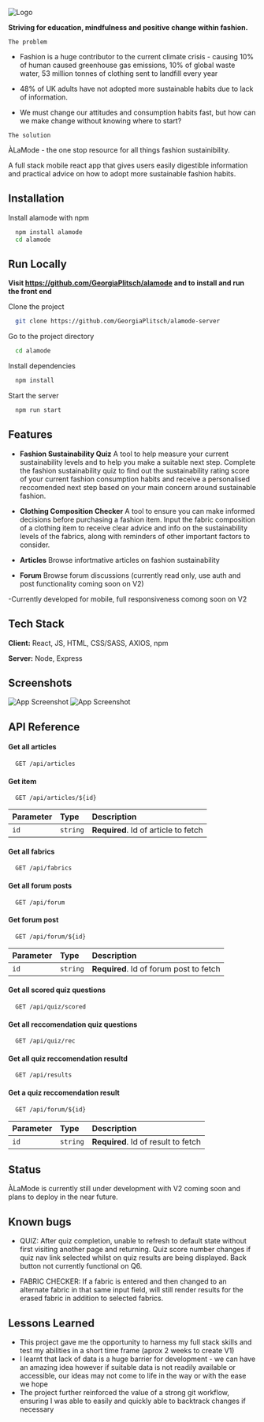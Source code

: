 ![Logo](./images/logo.png)

**Striving for education, mindfulness and positive change within fashion.**

`The problem`

- Fashion is a huge contributor to the current climate crisis - causing 10% of human caused greenhouse gas emissions, 10% of global waste water, 53 million tonnes of clothing sent to landfill every year

- 48% of UK adults have not adopted more sustainable habits due to lack of information.

- We must change our attitudes and consumption habits fast, but how can we make change without knowing where to start?

`The solution`

ÀLaMode - the one stop resource for all things fashion sustainibility.

A full stack mobile react app that gives users easily digestible information and practical advice on how to adopt more sustainable fashion habits.

## Installation

Install alamode with npm

```bash
  npm install alamode
  cd alamode
```

## Run Locally

**Visit https://github.com/GeorgiaPlitsch/alamode and to install and run the front end**

Clone the project

```bash
  git clone https://github.com/GeorgiaPlitsch/alamode-server
```

Go to the project directory

```bash
  cd alamode
```

Install dependencies

```bash
  npm install
```

Start the server

```bash
  npm run start
```

## Features

- **Fashion Sustainability Quiz**
  A tool to help measure your current sustainability levels and to help you make a suitable next step.
  Complete the fashion sustainability quiz to find out the sustainability rating score of your current fashion consumption habits and receive a personalised reccomended next step based on your main concern around sustainable fashion.

- **Clothing Composition Checker**
  A tool to ensure you can make informed decisions before purchasing a fashion item. Input the fabric composition of a clothing item to receive clear advice and info on the sustainability levels of the fabrics, along with reminders of other important factors to consider.
- **Articles**
  Browse infortmative articles on fashion sustainability
- **Forum**
  Browse forum discussions (currently read only, use auth and post functionality coming soon on V2)

-Currently developed for mobile, full responsiveness comong soon on V2

## Tech Stack

**Client:** React, JS, HTML, CSS/SASS, AXIOS, npm

**Server:** Node, Express

## Screenshots

![App Screenshot](./images/screenshot-home.png)
![App Screenshot](./images/screenshot-checker.png)

## API Reference

#### Get all articles

```http
  GET /api/articles
```

#### Get item

```http
  GET /api/articles/${id}
```

| Parameter | Type     | Description                          |
| :-------- | :------- | :----------------------------------- |
| `id`      | `string` | **Required**. Id of article to fetch |

#### Get all fabrics

```http
  GET /api/fabrics
```

#### Get all forum posts

```http
  GET /api/forum
```

#### Get forum post

```http
  GET /api/forum/${id}
```

| Parameter | Type     | Description                             |
| :-------- | :------- | :-------------------------------------- |
| `id`      | `string` | **Required**. Id of forum post to fetch |

#### Get all scored quiz questions

```http
  GET /api/quiz/scored
```

#### Get all reccomendation quiz questions

```http
  GET /api/quiz/rec
```

#### Get all quiz reccomendation resultd

```http
  GET /api/results
```

#### Get a quiz reccomendation result

```http
  GET /api/forum/${id}
```

| Parameter | Type     | Description                         |
| :-------- | :------- | :---------------------------------- |
| `id`      | `string` | **Required**. Id of result to fetch |

## Status

ÀLaMode is currently still under development with V2 coming soon and plans to deploy in the near future.

## Known bugs

- QUIZ:
  After quiz completion, unable to refresh to default state without first visiting another page and returning.
  Quiz score number changes if quiz nav link selected whilst on quiz results are being displayed.
  Back button not currently functional on Q6.

- FABRIC CHECKER:
  If a fabric is entered and then changed to an alternate fabric in that same input field, will still render results for the erased fabric in addition to selected fabrics.

## Lessons Learned

- This project gave me the opportunity to harness my full stack skills and test my abilities in a short time frame (aprox 2 weeks to create V1)
- I learnt that lack of data is a huge barrier for development - we can have an amazing idea however if suitable data is not readily available or accessible, our ideas may not come to life in the way or with the ease we hope
- The project further reinforced the value of a strong git workflow, ensuring I was able to easily and quickly able to backtrack changes if necessary
